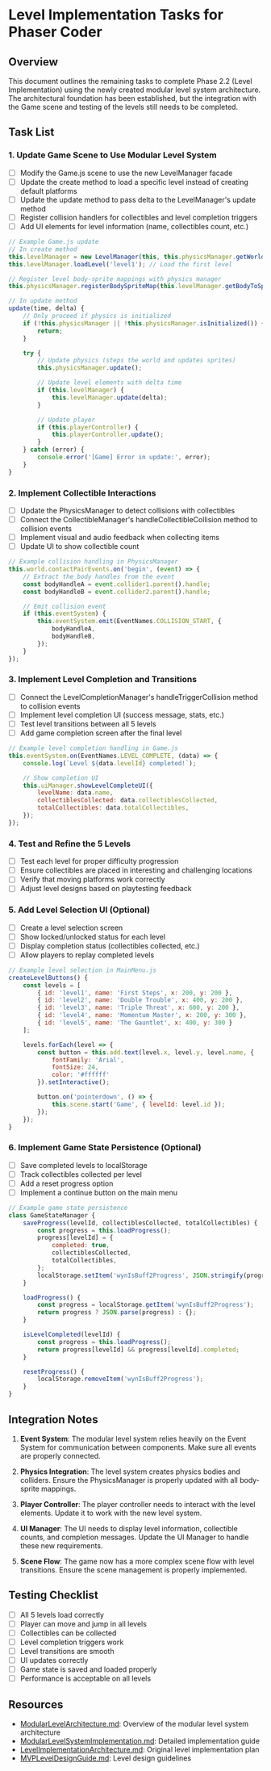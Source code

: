# Level Implementation Tasks for Phaser Coder

## Overview

This document outlines the remaining tasks to complete Phase 2.2 (Level Implementation) using the newly created modular level system architecture. The architectural foundation has been established, but the integration with the Game scene and testing of the levels still needs to be completed.

## Task List

### 1. Update Game Scene to Use Modular Level System

- [ ] Modify the Game.js scene to use the new LevelManager facade
- [ ] Update the create method to load a specific level instead of creating default platforms
- [ ] Update the update method to pass delta to the LevelManager's update method
- [ ] Register collision handlers for collectibles and level completion triggers
- [ ] Add UI elements for level information (name, collectibles count, etc.)

```javascript
// Example Game.js update
// In create method
this.levelManager = new LevelManager(this, this.physicsManager.getWorld(), this.eventSystem);
this.levelManager.loadLevel('level1'); // Load the first level

// Register level body-sprite mappings with physics manager
this.physicsManager.registerBodySpriteMap(this.levelManager.getBodyToSpriteMap());

// In update method
update(time, delta) {
    // Only proceed if physics is initialized
    if (!this.physicsManager || !this.physicsManager.isInitialized()) {
        return;
    }

    try {
        // Update physics (steps the world and updates sprites)
        this.physicsManager.update();

        // Update level elements with delta time
        if (this.levelManager) {
            this.levelManager.update(delta);
        }

        // Update player
        if (this.playerController) {
            this.playerController.update();
        }
    } catch (error) {
        console.error('[Game] Error in update:', error);
    }
}
```

### 2. Implement Collectible Interactions

- [ ] Update the PhysicsManager to detect collisions with collectibles
- [ ] Connect the CollectibleManager's handleCollectibleCollision method to collision events
- [ ] Implement visual and audio feedback when collecting items
- [ ] Update UI to show collectible count

```javascript
// Example collision handling in PhysicsManager
this.world.contactPairEvents.on('begin', (event) => {
    // Extract the body handles from the event
    const bodyHandleA = event.collider1.parent().handle;
    const bodyHandleB = event.collider2.parent().handle;

    // Emit collision event
    if (this.eventSystem) {
        this.eventSystem.emit(EventNames.COLLISION_START, {
            bodyHandleA,
            bodyHandleB,
        });
    }
});
```

### 3. Implement Level Completion and Transitions

- [ ] Connect the LevelCompletionManager's handleTriggerCollision method to collision events
- [ ] Implement level completion UI (success message, stats, etc.)
- [ ] Test level transitions between all 5 levels
- [ ] Add game completion screen after the final level

```javascript
// Example level completion handling in Game.js
this.eventSystem.on(EventNames.LEVEL_COMPLETE, (data) => {
    console.log(`Level ${data.levelId} completed!`);

    // Show completion UI
    this.uiManager.showLevelCompleteUI({
        levelName: data.name,
        collectiblesCollected: data.collectiblesCollected,
        totalCollectibles: data.totalCollectibles,
    });
});
```

### 4. Test and Refine the 5 Levels

- [ ] Test each level for proper difficulty progression
- [ ] Ensure collectibles are placed in interesting and challenging locations
- [ ] Verify that moving platforms work correctly
- [ ] Adjust level designs based on playtesting feedback

### 5. Add Level Selection UI (Optional)

- [ ] Create a level selection screen
- [ ] Show locked/unlocked status for each level
- [ ] Display completion status (collectibles collected, etc.)
- [ ] Allow players to replay completed levels

```javascript
// Example level selection in MainMenu.js
createLevelButtons() {
    const levels = [
        { id: 'level1', name: 'First Steps', x: 200, y: 200 },
        { id: 'level2', name: 'Double Trouble', x: 400, y: 200 },
        { id: 'level3', name: 'Triple Threat', x: 600, y: 200 },
        { id: 'level4', name: 'Momentum Master', x: 200, y: 300 },
        { id: 'level5', name: 'The Gauntlet', x: 400, y: 300 }
    ];

    levels.forEach(level => {
        const button = this.add.text(level.x, level.y, level.name, {
            fontFamily: 'Arial',
            fontSize: 24,
            color: '#ffffff'
        }).setInteractive();

        button.on('pointerdown', () => {
            this.scene.start('Game', { levelId: level.id });
        });
    });
}
```

### 6. Implement Game State Persistence (Optional)

- [ ] Save completed levels to localStorage
- [ ] Track collectibles collected per level
- [ ] Add a reset progress option
- [ ] Implement a continue button on the main menu

```javascript
// Example game state persistence
class GameStateManager {
    saveProgress(levelId, collectiblesCollected, totalCollectibles) {
        const progress = this.loadProgress();
        progress[levelId] = {
            completed: true,
            collectiblesCollected,
            totalCollectibles,
        };
        localStorage.setItem('wynIsBuff2Progress', JSON.stringify(progress));
    }

    loadProgress() {
        const progress = localStorage.getItem('wynIsBuff2Progress');
        return progress ? JSON.parse(progress) : {};
    }

    isLevelCompleted(levelId) {
        const progress = this.loadProgress();
        return progress[levelId] && progress[levelId].completed;
    }

    resetProgress() {
        localStorage.removeItem('wynIsBuff2Progress');
    }
}
```

## Integration Notes

1. **Event System**: The modular level system relies heavily on the Event System for communication between components. Make sure all events are properly connected.

2. **Physics Integration**: The level system creates physics bodies and colliders. Ensure the PhysicsManager is properly updated with all body-sprite mappings.

3. **Player Controller**: The player controller needs to interact with the level elements. Update it to work with the new level system.

4. **UI Manager**: The UI needs to display level information, collectible counts, and completion messages. Update the UI Manager to handle these new requirements.

5. **Scene Flow**: The game now has a more complex scene flow with level transitions. Ensure the scene management is properly implemented.

## Testing Checklist

- [ ] All 5 levels load correctly
- [ ] Player can move and jump in all levels
- [ ] Collectibles can be collected
- [ ] Level completion triggers work
- [ ] Level transitions are smooth
- [ ] UI updates correctly
- [ ] Game state is saved and loaded properly
- [ ] Performance is acceptable on all levels

## Resources

- [ModularLevelArchitecture.md](../systems/ModularLevelArchitecture.md): Overview of the modular level system architecture
- [ModularLevelSystemImplementation.md](../systems/ModularLevelSystemImplementation.md): Detailed implementation guide
- [LevelImplementationArchitecture.md](./LevelImplementationArchitecture.md): Original level implementation plan
- [MVPLevelDesignGuide.md](../design/MVPLevelDesignGuide.md): Level design guidelines

